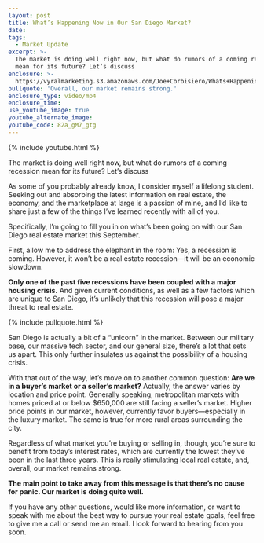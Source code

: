 ```yaml
---
layout: post
title: What’s Happening Now in Our San Diego Market?
date:
tags:
  - Market Update
excerpt: >-
  The market is doing well right now, but what do rumors of a coming recession
  mean for its future? Let’s discuss
enclosure: >-
  https://vyralmarketing.s3.amazonaws.com/Joe+Corbisiero/Whats+Happening+Now+in+Our+San+Diego+Market_.mp4
pullquote: 'Overall, our market remains strong.'
enclosure_type: video/mp4
enclosure_time:
use_youtube_image: true
youtube_alternate_image:
youtube_code: 82a_gM7_gtg
---
```


{% include youtube.html %}

The market is doing well right now, but what do rumors of a coming recession mean for its future? Let’s discuss

As some of you probably already know, I consider myself a lifelong student. Seeking out and absorbing the latest information on real estate, the economy, and the marketplace at large is a passion of mine, and I’d like to share just a few of the things I’ve learned recently with all of you.&nbsp;

Specifically, I’m going to fill you in on what’s been going on with our San Diego real estate market this September.&nbsp;

First, allow me to address the elephant in the room: Yes, a recession is coming. However, it won’t be a real estate recession—it will be an economic slowdown.&nbsp;

**Only one of the past five recessions have been coupled with a major housing crisis.** And given current conditions, as well as a few factors which are unique to San Diego, it’s unlikely that this recession will pose a major threat to real estate.&nbsp;

{% include pullquote.html %}

San Diego is actually a bit of a “unicorn” in the market. Between our military base, our massive tech sector, and our general size, there’s a lot that sets us apart. This only further insulates us against the possibility of a housing crisis.&nbsp;

With that out of the way, let’s move on to another common question: **Are we in a buyer’s market or a seller’s market?** Actually, the answer varies by location and price point. Generally speaking, metropolitan markets with homes priced at or below $650,000 are still facing a seller’s market. Higher price points in our market, however, currently favor buyers—especially in the luxury market. The same is true for more rural areas surrounding the city.

Regardless of what market you’re buying or selling in, though, you’re sure to benefit from today’s interest rates, which are currently the lowest they’ve been in the last three years. This is really stimulating local real estate, and, overall, our market remains strong.&nbsp;

**The main point to take away from this message is that there’s no cause for panic. Our market is doing quite well.&nbsp;**

If you have any other questions, would like more information, or want to speak with me about the best way to pursue your real estate goals, feel free to give me a call or send me an email. I look forward to hearing from you soon.<br>&nbsp;

&nbsp;